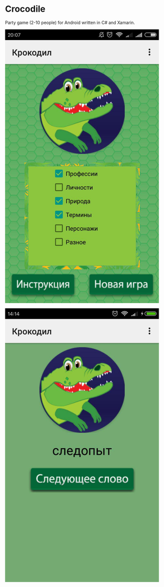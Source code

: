 # Crocodile
Party game (2-10 people) for Android written in C# and Xamarin.

![Menu](screenshot-menu.jpg)

![Game](screenshot-game.jpg)
